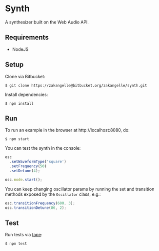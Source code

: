 # Synth

A synthesizer built on the Web Audio API.

## Requirements
+ NodeJS

## Setup
Clone via Bitbucket:

```
$ git clone https://zakangelle@bitbucket.org/zakangelle/synth.git
```

Install dependencies:

```
$ npm install
```

## Run
To run an example in the browser at http://localhost:8080, do:

```
$ npm start
```

You can test the synth in the console:

```js
osc
  .setWaveformType('square')
  .setFrequency(50)
  .setDetune(4);

osc.node.start();
```

You can keep changing oscillator params by running the set and transition methods exposed by the `Oscillator` class, e.g.:

```js
osc.transitionFrequency(600, 3);
osc.transitionDetune(86, 2);
```

## Test
Run tests via [tape](https://github.com/substack/tape):

```
$ npm test
```
